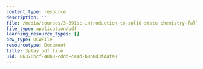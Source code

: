 ```yaml
---
content_type: resource
description: ''
file: /media/courses/3-091sc-introduction-to-solid-state-chemistry-fall-2010/06376bcf40b0cdddc44db8b0d3fdafa8_FVzaznYPCes.pdf
file_type: application/pdf
learning_resource_types: []
ocw_type: OCWFile
resourcetype: Document
title: 3play pdf file
uid: 06376bcf-40b0-cddd-c44d-b8b0d3fdafa8
---
```

